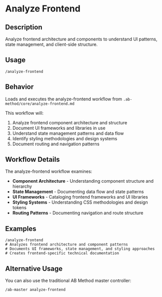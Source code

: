 # Analyze Frontend

## Description
Analyze frontend architecture and components to understand UI patterns, state management, and client-side structure.

## Usage
```
/analyze-frontend
```

## Behavior
Loads and executes the analyze-frontend workflow from `.ab-method/core/analyze-frontend.md`

This workflow will:
1. Analyze frontend component architecture and structure
2. Document UI frameworks and libraries in use
3. Understand state management patterns and data flow
4. Identify styling methodologies and design systems
5. Document routing and navigation patterns

## Workflow Details
The analyze-frontend workflow examines:
- **Component Architecture** - Understanding component structure and hierarchy
- **State Management** - Documenting data flow and state patterns
- **UI Frameworks** - Cataloging frontend frameworks and UI libraries
- **Styling Systems** - Understanding CSS methodologies and design tokens
- **Routing Patterns** - Documenting navigation and route structure

## Examples
```
/analyze-frontend
# Analyzes frontend architecture and component patterns
# Documents UI frameworks, state management, and styling approaches
# Creates frontend-specific technical documentation
```

## Alternative Usage
You can also use the traditional AB Method master controller:
```
/ab-master analyze-frontend
```